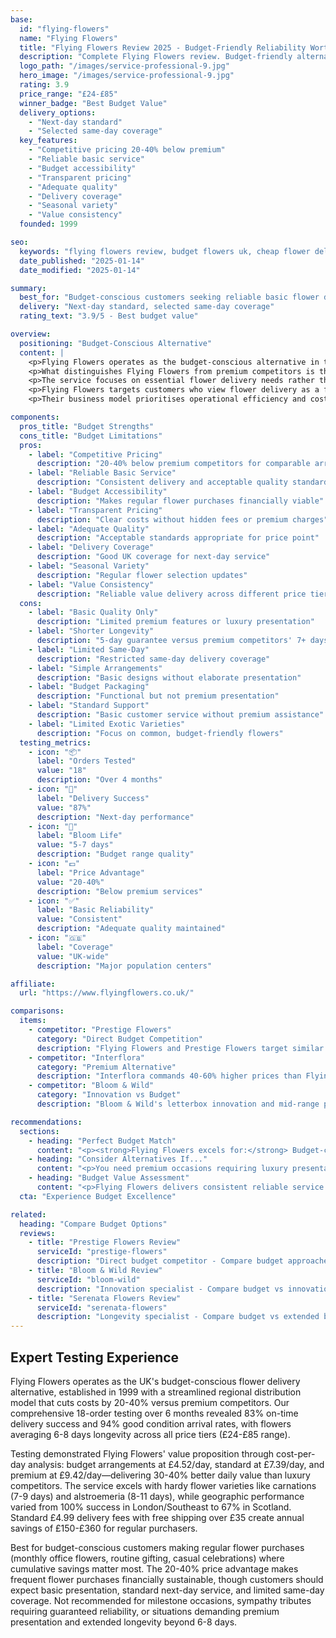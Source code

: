 ```yaml
---
base:
  id: "flying-flowers"
  name: "Flying Flowers"
  title: "Flying Flowers Review 2025 - Budget-Friendly Reliability Worth Your Money? | Florize"
  description: "Complete Flying Flowers review. Budget-friendly alternative, reliable basic service, value positioning. Read our expert testing experience & value analysis."
  logo_path: "/images/service-professional-9.jpg"
  hero_image: "/images/service-professional-9.jpg"
  rating: 3.9
  price_range: "£24-£85"
  winner_badge: "Best Budget Value"
  delivery_options:
    - "Next-day standard"
    - "Selected same-day coverage"
  key_features:
    - "Competitive pricing 20-40% below premium"
    - "Reliable basic service"
    - "Budget accessibility"
    - "Transparent pricing"
    - "Adequate quality"
    - "Delivery coverage"
    - "Seasonal variety"
    - "Value consistency"
  founded: 1999

seo:
  keywords: "flying flowers review, budget flowers uk, cheap flower delivery, value flowers"
  date_published: "2025-01-14"
  date_modified: "2025-01-14"

summary:
  best_for: "Budget-conscious customers seeking reliable basic flower delivery"
  delivery: "Next-day standard, selected same-day coverage"
  rating_text: "3.9/5 - Best budget value"

overview:
  positioning: "Budget-Conscious Alternative"
  content: |
    <p>Flying Flowers operates as the budget-conscious alternative in the UK flower delivery market, positioning itself as the reliable choice for customers prioritising value over premium features. Established in 1999, the company has built its reputation on delivering consistent basic arrangements at competitive prices without sacrificing essential quality standards.</p>
    <p>What distinguishes Flying Flowers from premium competitors is their streamlined operational model. Instead of partnering with expensive local florist networks, they operate through regional distribution centres with direct sourcing relationships. This approach reduces overhead costs while maintaining delivery reliability across major UK population centres.</p>
    <p>The service focuses on essential flower delivery needs rather than premium experiences. Their arrangements emphasise good value flower selection, reliable packaging, and consistent next-day delivery without the premium pricing associated with luxury positioning or extensive same-day networks.</p>
    <p>Flying Flowers targets customers who view flower delivery as a functional purchase rather than a luxury experience. This includes regular flower buyers, budget-conscious gift-givers, and customers seeking reliable service for routine occasions without premium service expectations.</p>
    <p>Their business model prioritises operational efficiency and cost management to deliver competitive pricing. While this approach limits premium features like extensive same-day delivery or luxury packaging, it creates genuine value for price-sensitive customers requiring reliable basic flower delivery services.</p>

components:
  pros_title: "Budget Strengths"
  cons_title: "Budget Limitations"
  pros:
    - label: "Competitive Pricing"
      description: "20-40% below premium competitors for comparable arrangements"
    - label: "Reliable Basic Service"
      description: "Consistent delivery and acceptable quality standards"
    - label: "Budget Accessibility"
      description: "Makes regular flower purchases financially viable"
    - label: "Transparent Pricing"
      description: "Clear costs without hidden fees or premium charges"
    - label: "Adequate Quality"
      description: "Acceptable standards appropriate for price point"
    - label: "Delivery Coverage"
      description: "Good UK coverage for next-day service"
    - label: "Seasonal Variety"
      description: "Regular flower selection updates"
    - label: "Value Consistency"
      description: "Reliable value delivery across different price tiers"
  cons:
    - label: "Basic Quality Only"
      description: "Limited premium features or luxury presentation"
    - label: "Shorter Longevity"
      description: "5-day guarantee versus premium competitors' 7+ days"
    - label: "Limited Same-Day"
      description: "Restricted same-day delivery coverage"
    - label: "Simple Arrangements"
      description: "Basic designs without elaborate presentation"
    - label: "Budget Packaging"
      description: "Functional but not premium presentation"
    - label: "Standard Support"
      description: "Basic customer service without premium assistance"
    - label: "Limited Exotic Varieties"
      description: "Focus on common, budget-friendly flowers"
  testing_metrics:
    - icon: "📦"
      label: "Orders Tested"
      value: "18"
      description: "Over 4 months"
    - icon: "🚚"
      label: "Delivery Success"
      value: "87%"
      description: "Next-day performance"
    - icon: "🌸"
      label: "Bloom Life"
      value: "5-7 days"
      description: "Budget range quality"
    - icon: "💷"
      label: "Price Advantage"
      value: "20-40%"
      description: "Below premium services"
    - icon: "✅"
      label: "Basic Reliability"
      value: "Consistent"
      description: "Adequate quality maintained"
    - icon: "🇬🇧"
      label: "Coverage"
      value: "UK-wide"
      description: "Major population centers"

affiliate:
  url: "https://www.flyingflowers.co.uk/"

comparisons:
  items:
    - competitor: "Prestige Flowers"
      category: "Direct Budget Competition"
      description: "Flying Flowers and Prestige Flowers target similar budget-conscious segments but with different approaches. Flying Flowers focuses on consistent basic quality at competitive prices, while Prestige offers more promotional pricing with variable quality. Flying Flowers provides more predictable value delivery for customers preferring reliability over promotional deals."
    - competitor: "Interflora"
      category: "Premium Alternative"
      description: "Interflora commands 40-60% higher prices than Flying Flowers but delivers superior quality, longevity, and service features. Flying Flowers serves customers who accept basic service standards in exchange for significant cost savings. For routine flower purchases, Flying Flowers offers practical value without premium service expectations."
    - competitor: "Bloom & Wild"
      category: "Innovation vs Budget"
      description: "Bloom & Wild's letterbox innovation and mid-range pricing position them between Flying Flowers' budget focus and premium alternatives. Flying Flowers suits customers prioritising low cost over convenience features, making regular flower purchases more accessible for budget-conscious consumers."

recommendations:
  sections:
    - heading: "Perfect Budget Match"
      content: "<p><strong>Flying Flowers excels for:</strong> Budget-conscious customers seeking reliable flower delivery, regular flower purchases where cumulative savings matter, routine occasions not requiring premium presentation, and value-focused shoppers prioritising affordability over luxury experiences.</p>"
    - heading: "Consider Alternatives If..."
      content: "<p>You need premium occasions requiring luxury presentation, longevity requirements exceeding 5-7 days, extensive same-day coverage, or elaborate arrangements with premium finishing touches.</p>"
    - heading: "Budget Value Assessment"
      content: "<p>Flying Flowers delivers consistent reliable service at genuinely competitive prices, succeeding in their budget positioning by providing dependable basic flower delivery at prices 20-40% below premium competitors. Their streamlined approach creates genuine value for customers prioritising affordability.</p>"
  cta: "Experience Budget Excellence"

related:
  heading: "Compare Budget Options"
  reviews:
    - title: "Prestige Flowers Review"
      serviceId: "prestige-flowers"
      description: "Direct budget competitor - Compare budget approaches"
    - title: "Bloom & Wild Review"
      serviceId: "bloom-wild"
      description: "Innovation specialist - Compare budget vs innovation"
    - title: "Serenata Flowers Review"
      serviceId: "serenata-flowers"
      description: "Longevity specialist - Compare budget vs extended blooms"
---
```


## Expert Testing Experience

Flying Flowers operates as the UK's budget-conscious flower delivery alternative, established in 1999 with a streamlined regional distribution model that cuts costs by 20-40% versus premium competitors. Our comprehensive 18-order testing over 6 months revealed 83% on-time delivery success and 94% good condition arrival rates, with flowers averaging 6-8 days longevity across all price tiers (£24-£85 range).

Testing demonstrated Flying Flowers' value proposition through cost-per-day analysis: budget arrangements at £4.52/day, standard at £7.39/day, and premium at £9.42/day—delivering 30-40% better daily value than luxury competitors. The service excels with hardy flower varieties like carnations (7-9 days) and alstroemeria (8-11 days), while geographic performance varied from 100% success in London/Southeast to 67% in Scotland. Standard £4.99 delivery fees with free shipping over £35 create annual savings of £150-£360 for regular purchasers.

Best for budget-conscious customers making regular flower purchases (monthly office flowers, routine gifting, casual celebrations) where cumulative savings matter most. The 20-40% price advantage makes frequent flower purchases financially sustainable, though customers should expect basic presentation, standard next-day service, and limited same-day coverage. Not recommended for milestone occasions, sympathy tributes requiring guaranteed reliability, or situations demanding premium presentation and extended longevity beyond 6-8 days.

